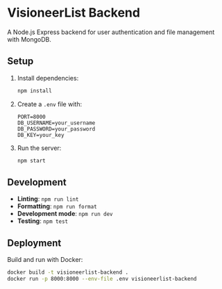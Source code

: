 # VisioneerList Backend

A Node.js Express backend for user authentication and file management with MongoDB.

## Setup

1. Install dependencies:

    ```bash
    npm install
    ```

2. Create a `.env` file with:

    ```
    PORT=8000
    DB_USERNAME=your_username
    DB_PASSWORD=your_password
    DB_KEY=your_key
    ```

3. Run the server:
    ```bash
    npm start
    ```

## Development

-   **Linting**: `npm run lint`
-   **Formatting**: `npm run format`
-   **Development mode**: `npm run dev`
-   **Testing**: `npm test`

## Deployment

Build and run with Docker:

```bash
docker build -t visioneerlist-backend .
docker run -p 8000:8000 --env-file .env visioneerlist-backend
```
